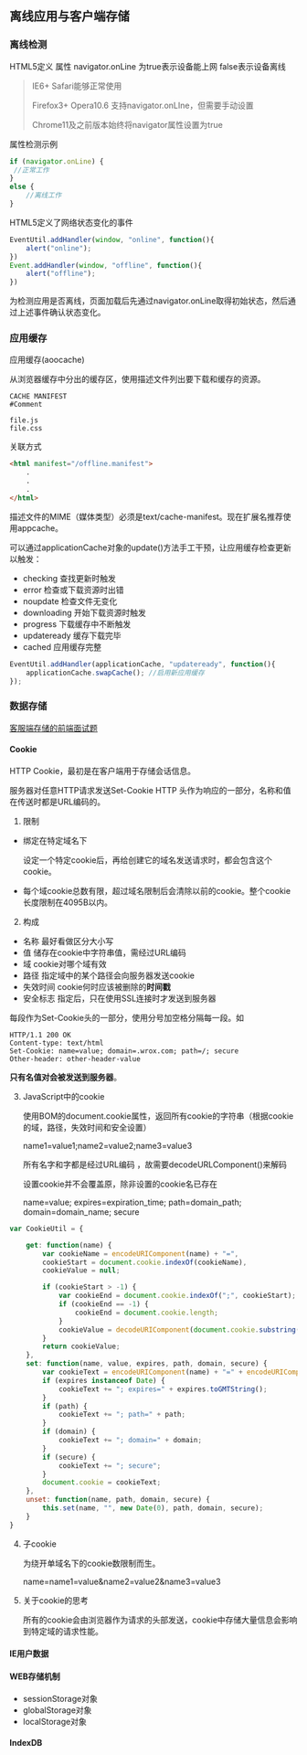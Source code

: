 ## 离线应用与客户端存储

### 离线检测

HTML5定义 属性 navigator.onLine   为true表示设备能上网 false表示设备离线

> IE6+  Safari能够正常使用
>
> Firefox3+  Opera10.6 支持navigator.onLIne，但需要手动设置
>
> Chrome11及之前版本始终将navigator属性设置为true

属性检测示例

```js
if (navigator.onLine) {
 //正常工作
}
else {
	//离线工作
}
```

HTML5定义了网络状态变化的事件

```js
EventUtil.addHandler(window, "online", function(){
    alert("online");
})
Event.addHandler(window, "offline", function(){
    alert("offline");
})
```

为检测应用是否离线，页面加载后先通过navigator.onLine取得初始状态，然后通过上述事件确认状态变化。

### 应用缓存

应用缓存(aoocache)

从浏览器缓存中分出的缓存区，使用描述文件列出要下载和缓存的资源。

```
CACHE MANIFEST
#Comment

file.js
file.css
```

关联方式

```html
<html manifest="/offline.manifest">
    .
    .
    .
</html>
```

描述文件的MIME（媒体类型）必须是text/cache-manifest。现在扩展名推荐使用appcache。

可以通过applicationCache对象的update()方法手工干预，让应用缓存检查更新以触发：

- checking  查找更新时触发
- error  检查或下载资源时出错
- noupdate 检查文件无变化
- downloading  开始下载资源时触发
- progress  下载缓存中不断触发
- updateready  缓存下载完毕
- cached 应用缓存完整  

```js
EventUtil.addHandler(applicationCache, "updateready", function(){
    applicationCache.swapCache(); //启用新应用缓存
});
```



### 数据存储

[客服端存储的前端面试题](https://zhuanlan.zhihu.com/p/31656937)

#### Cookie

HTTP Cookie，最初是在客户端用于存储会话信息。

服务器对任意HTTP请求发送Set-Cookie  HTTP 头作为响应的一部分，名称和值在传送时都是URL编码的。

1. 限制

- 绑定在特定域名下

  设定一个特定cookie后，再给创建它的域名发送请求时，都会包含这个cookie。

- 每个域cookie总数有限，超过域名限制后会清除以前的cookie。整个cookie长度限制在4095B以内。

2. 构成

- 名称  最好看做区分大小写
- 值  储存在cookie中字符串值，需经过URL编码
- 域  cookie对哪个域有效
- 路径  指定域中的某个路径会向服务器发送cookie
- 失效时间  cookie何时应该被删除的**时间戳**
- 安全标志   指定后，只在使用SSL连接时才发送到服务器 

每段作为Set-Cookie头的一部分，使用分号加空格分隔每一段。如

```
HTTP/1.1 200 OK
Content-type: text/html
Set-Cookie: name=value; domain=.wrox.com; path=/; secure
Other-header: other-header-value
```

**只有名值对会被发送到服务器**。

3. JavaScript中的cookie

   使用BOM的document.cookie属性，返回所有cookie的字符串（根据cookie的域，路径，失效时间和安全设置）

   name1=value1;name2=value2;name3=value3

   所有名字和字都是经过URL编码 ，故需要decodeURLComponent()来解码

   设置cookie并不会覆盖原，除非设置的cookie名已存在

   name=value; expires=expiration_time; path=domain_path; domain=domain_name; secure

```js
var CookieUtil = {

    get: function(name) {
        var cookieName = encodeURIComponent(name) + "=",
        cookieStart = document.cookie.indexOf(cookieName),
        cookieValue = null;

        if (cookieStart > -1) {
            var cookieEnd = document.cookie.indexOf(";", cookieStart); //
            if (cookieEnd == -1) {
                cookieEnd = document.cookie.length;
            }
            cookieValue = decodeURIComponent(document.cookie.substring(cookieStart + cookieName.length, cookieEnd));
        }
        return cookieValue;
    },
    set: function(name, value, expires, path, domain, secure) {
        var cookieText = encodeURIComponent(name) + "=" + encodeURIComponent(value);
        if (expires instanceof Date) {
            cookieText += "; expires=" + expires.toGMTString();
        }
        if (path) {
            cookieText += "; path=" + path;
        }
        if (domain) {
            cookieText += "; domain=" + domain;
        }
        if (secure) {
            cookieText += "; secure";
        }
        document.cookie = cookieText;
    },
    unset: function(name, path, domain, secure) {
        this.set(name, "", new Date(0), path, domain, secure);
    }
}
```

4. 子cookie

   为绕开单域名下的cookie数限制而生。

   name=name1=value&name2=value2&name3=value3

5. 关于cookie的思考

   所有的cookie会由浏览器作为请求的头部发送，cookie中存储大量信息会影响到特定域的请求性能。

#### IE用户数据

#### WEB存储机制

- sessionStorage对象
- globalStorage对象
- localStorage对象

#### IndexDB

